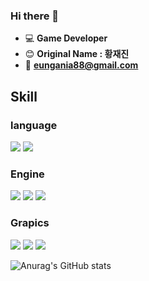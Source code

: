 ### Hi there 👋

 - 💻   **Game Developer**  
 - 😊   **Original Name : 황재진**
 - 📧   **eungania88@gmail.com**

## Skill
### language
<img src="https://img.shields.io/badge/C%23-000000?style=flat&logo=CSharp&logoColor=ffffff"/>  <img src="https://img.shields.io/badge/-C++-000000?style=flat&logo=C%2b%2b&logoColor=ffffff"/>
### Engine
<img src="https://img.shields.io/badge/Unity-000000?style=flat&logo=unity&logoColor=ffffff"/>   <img src="https://img.shields.io/badge/Unreal Engine-000000?style=flat&logo=unrealengine&logoColor=ffffff"/>
<img src="https://img.shields.io/badge/DirectX-000000?style=flat&logo=microsoft&logoColor=ffffff"/>
### Grapics
<img src="https://img.shields.io/badge/Photoshop-000000?style=flat&logo=Adobe Photoshop&logoColor=ffffff"/>   <img src="https://img.shields.io/badge/After Effects-000000?style=flat&logo=Adobe After Effects&logoColor=ffffff"/>   <img src="https://img.shields.io/badge/Blender-000000?style=flat&logo=blender&logoColor=ffffff"/>

![Anurag's GitHub stats](https://github-readme-stats.vercel.app/api?username=0ddarri&&show_icons=true&theme=dark)
<!--
**0ddarri/0ddarri** is a ✨ _special_ ✨ repository because its `README.md` (this file) appears on your GitHub profile.

Here are some ideas to get you started:

- 🔭 I’m currently working on ...
- 🌱 I’m currently learning ...
- 👯 I’m looking to collaborate on ...
- 🤔 I’m looking for help with ...
- 💬 Ask me about ...
- 📫 How to reach me: ...
- 😄 Pronouns: ...
- ⚡ Fun fact: ...
-->
